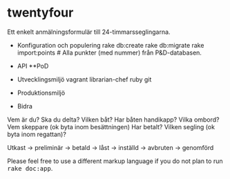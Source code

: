 twentyfour
==========

Ett enkelt anmälningsformulär till 24-timmarsseglingarna.

* Konfiguration och populering
rake db:create
rake db:migrate
rake import:points # Alla punkter (med nummer) från P&D-databasen.

* API
**PoD
* Utvecklingsmiljö
vagrant
librarian-chef
ruby
git
* Produktionsmiljö
* Bidra


Vem är du?
Ska du delta?
Vilken båt?
Har båten handikapp?
Vilka ombord?
Vem skeppare (ok byta inom besättningen)
Har betalt?
Vilken segling (ok byta inom regattan)?

Utkast -> preliminär -> betald -> låst
-> inställd
-> avbruten
-> genomförd
  


Please feel free to use a different markup language if you do not plan to run
<tt>rake doc:app</tt>.
